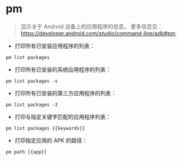 # pm

> 显示关于 Android 设备上的应用程序的信息。
> 更多信息见：<https://developer.android.com/studio/command-line/adb#pm>.

- 打印所有已安装应用程序的列表：

`pm list packages`

- 打印所有已安装的系统应用程序的列表：

`pm list packages -s`

- 打印所有已安装的第三方应用程序的列表：

`pm list packages -3`

- 打印与指定关键字匹配的应用程序列表：

`pm list packages {{keywords}}`

- 打印指定应用的 APK 的路径：

`pm path {{app}}`
